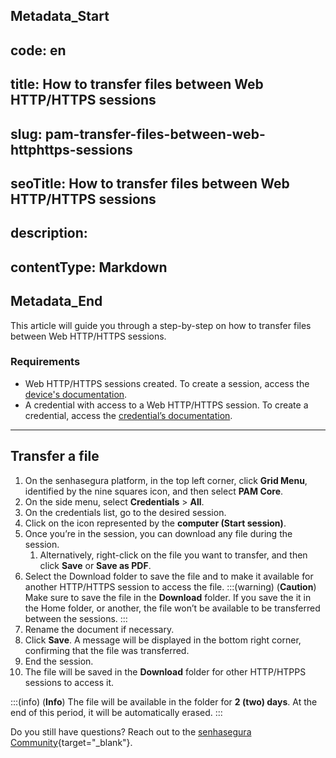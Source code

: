 ## Metadata_Start 
## code: en
## title: How to transfer files between Web HTTP/HTTPS sessions 
## slug: pam-transfer-files-between-web-httphttps-sessions 
## seoTitle: How to transfer files between Web HTTP/HTTPS sessions 
## description:  
## contentType: Markdown 
## Metadata_End
This article will guide you through a step-by-step on how to transfer files between Web HTTP/HTTPS sessions.

### Requirements

* Web HTTP/HTTPS sessions created. To create a session, access the [device's documentation](/v3-32/docs/pam-devices-management).
* A credential with access to a Web HTTP/HTTPS session. To create a credential, access the [credential’s documentation](/v3-32/docs/pam-how-to-set-up-a-credential-in-senhasegura).
***

## Transfer a file

1. On the senhasegura platform, in the top left corner, click **Grid Menu**, identified by the nine squares icon, and then select **PAM Core**.
2. On the side menu, select **Credentials** > **All**. 
3. On the credentials list, go to the desired session.
4. Click on the icon represented by the **computer (Start session)**.
5. Once you’re in the session, you can download any file during the session.
    1. Alternatively,  right-click on the file you want to transfer, and then click **Save** or **Save as PDF**.
6. Select the Download folder to save the file and to make it available for another HTTP/HTTPS session to access the file.
    :::(warning) (**Caution**)
    Make sure to save the file in the **Download** folder. If you save the it in the Home folder, or another, the file won’t be available to be transferred between the sessions.
    :::
7. Rename the document if necessary.
8. Click **Save**. A message will be displayed in the bottom right corner, confirming that the file was transferred.
9. End the session.
10. The file will be saved in the **Download** folder for other HTTP/HTPPS sessions to access it.

:::(info) (**Info**)
The file will be available in the folder for **2 (two) days**. At the end of this period, it will be automatically erased.
:::

Do you still have questions? Reach out to the [senhasegura Community](https://community.senhasegura.io/){target="_blank"}.